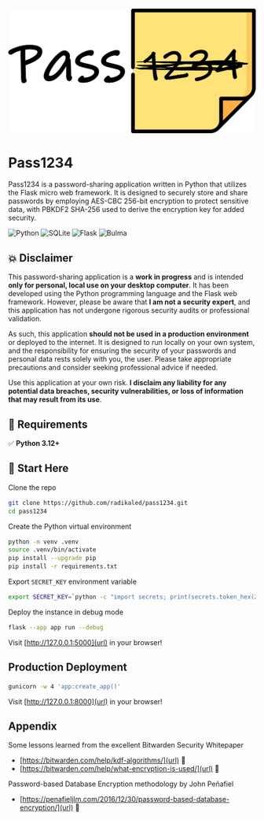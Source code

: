 ![Logo](app/static/img/pass1234.png)

# Pass1234

Pass1234 is a password-sharing application written in Python that utilizes the Flask micro web framework. It is designed to securely store and share passwords by employing AES-CBC 256-bit encryption to protect sensitive data, with PBKDF2 SHA-256 used to derive the encryption key for added security.

![Python](https://img.shields.io/badge/python-3670A0?style=for-the-badge&logo=python&logoColor=ffdd54)
![SQLite](https://img.shields.io/badge/sqlite-%2307405e.svg?style=for-the-badge&logo=sqlite&logoColor=white)
![Flask](https://img.shields.io/badge/flask-%23000.svg?style=for-the-badge&logo=flask&logoColor=white)
![Bulma](https://img.shields.io/badge/bulma-00D0B1?style=for-the-badge&logo=bulma&logoColor=white)

## :boom: Disclaimer

This password-sharing application is a **work in progress** and is intended **only for personal, local use on your desktop computer**. It has been developed using the Python programming language and the Flask web framework. However, please be aware that **I am not a security expert**, and this application has not undergone rigorous security audits or professional validation.

As such, this application **should not be used in a production environment** or deployed to the internet. It is designed to run locally on your own system, and the responsibility for ensuring the security of your passwords and personal data rests solely with you, the user. Please take appropriate precautions and consider seeking professional advice if needed.

Use this application at your own risk. **I disclaim any liability for any potential data breaches, security vulnerabilities, or loss of information that may result from its use**.

## :nut_and_bolt: Requirements

:white_check_mark: **Python 3.12+**

## 🔰 Start Here
Clone the repo
```bash
git clone https://github.com/radikaled/pass1234.git
cd pass1234
```
Create the Python virtual environment
```bash
python -m venv .venv
source .venv/bin/activate
pip install --upgrade pip
pip install -r requirements.txt
```
Export `SECRET_KEY` environment variable
```bash
export SECRET_KEY=`python -c "import secrets; print(secrets.token_hex(24))"`
```
Deploy the instance in debug mode
```bash
flask --app app run --debug
```
Visit [http://127.0.0.1:5000](url) in your browser!

## Production Deployment
```bash
gunicorn -w 4 'app:create_app()'
```
Visit [http://127.0.0.1:8000](url) in your browser!

## Appendix

Some lessons learned from the excellent Bitwarden Security Whitepaper

- [https://bitwarden.com/help/kdf-algorithms/](url) :blue_book:
- [https://bitwarden.com/help/what-encryption-is-used/](url) :blue_book:

Password-based Database Encryption methodology by John Peñafiel

- [https://penafieljlm.com/2016/12/30/password-based-database-encryption/](url) :blue_book: